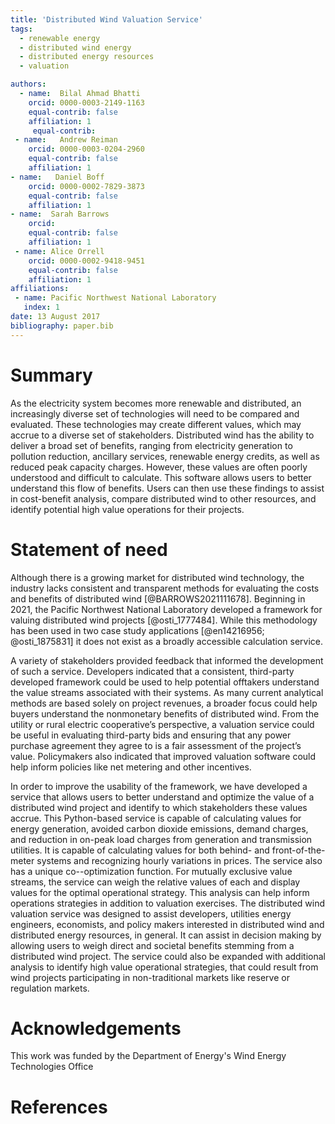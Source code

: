 ```yaml
---
title: 'Distributed Wind Valuation Service'
tags:
  - renewable energy
  - distributed wind energy
  - distributed energy resources
  - valuation 

authors:
  - name:  Bilal Ahmad Bhatti
    orcid: 0000-0003-2149-1163
    equal-contrib: false
    affiliation: 1
     equal-contrib: 
 - name:   Andrew Reiman
    orcid: 0000-0003-0204-2960
    equal-contrib: false
    affiliation: 1
- name:   Daniel Boff
    orcid: 0000-0002-7829-3873
    equal-contrib: false
    affiliation: 1
- name:  Sarah Barrows 
    orcid: 
    equal-contrib: false
    affiliation: 1
 - name: Alice Orrell 
    orcid: 0000-0002-9418-9451
    equal-contrib: false
    affiliation: 1
affiliations:
 - name: Pacific Northwest National Laboratory
   index: 1
date: 13 August 2017
bibliography: paper.bib
---
```

# Summary
As the electricity system becomes more renewable and distributed, an increasingly diverse set of technologies will need to be compared and evaluated. These technologies may create different values, which may accrue to a diverse set of stakeholders. Distributed wind has the ability to deliver a broad set of benefits, ranging from electricity generation to pollution reduction, ancillary services, renewable energy credits, as well as reduced peak capacity charges. However, these values are often poorly understood and difficult to calculate. This software allows users to better understand this flow of benefits. Users can then use these findings to assist in cost-benefit analysis, compare distributed wind to other resources, and identify potential high value operations for their projects.   

# Statement of need
Although there is a growing market for distributed wind technology, the industry lacks consistent and transparent methods for evaluating the costs and benefits of distributed wind [@BARROWS2021111678]. Beginning in 2021, the Pacific Northwest National Laboratory developed a framework for valuing distributed wind projects [@osti_1777484]. While this methodology has been used in two case study applications [@en14216956; @osti_1875831] it does not exist as a broadly accessible calculation service. 

A variety of stakeholders provided feedback that informed the development of such a service. Developers indicated that a consistent, third-party developed framework could be used to help potential offtakers understand the value streams associated with their systems. As many current analytical methods are based solely on project revenues, a broader focus could help buyers understand the nonmonetary benefits of distributed wind. From the utility or rural electric cooperative’s perspective, a valuation service could be useful in evaluating third-party bids and ensuring that any power purchase agreement they agree to is a fair assessment of the project’s value. Policymakers also indicated that improved valuation software could help inform policies like net metering and other incentives.  

In order to improve the usability of the framework, we have developed a service that allows users to better understand and optimize the value of a distributed wind project and identify to which stakeholders these values accrue. This Python-based service is capable of calculating values for energy generation, avoided carbon dioxide emissions, demand charges, and reduction in on-peak load charges from generation and transmission utilities. It is capable of calculating values for both behind- and front-of-the-meter systems and recognizing hourly variations in prices. The service also has a unique co--optimization function. For mutually exclusive value streams, the service can weigh the relative values of each and display values for the optimal operational strategy. This analysis can help inform operations strategies in addition to valuation exercises. The distributed wind valuation service was designed to assist developers, utilities energy engineers, economists, and policy makers interested in distributed wind and distributed energy resources, in general. It can assist in decision making by allowing users to weigh direct and societal benefits stemming from a distributed wind project. The service could also be expanded with additional analysis to identify high value operational strategies, that could result from wind projects participating in non-traditional markets like reserve or regulation markets. 

# Acknowledgements
This work was funded by the Department of Energy's Wind Energy Technologies Office 

# References
